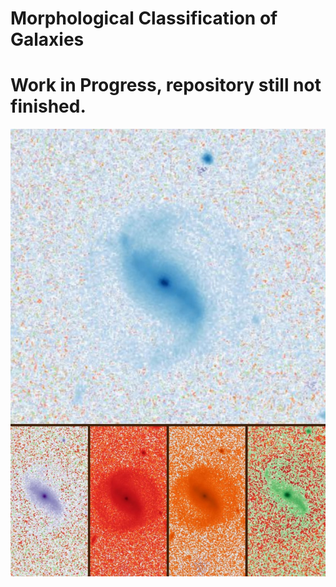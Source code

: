 # Morphological Classification of Galaxies
# Work in Progress, repository still not finished.

![Sample Image (5 channels)](/assets/img/galaxias.jpeg)
